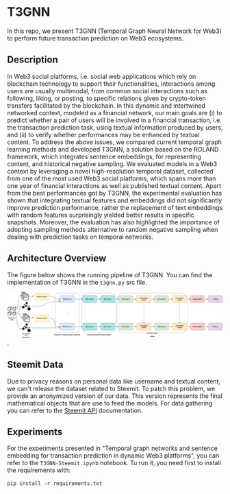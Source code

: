 # T3GNN
In this repo, we present T3GNN (Temporal Graph Neural Network for Web3) to perform future transaction prediction on Web3 ecosystems.

## Description
In Web3 social platforms, i.e. social web applications which rely on blockchain technology to support their functionalities, interactions among users are usually multimodal, from common social interactions such as following, liking, or posting, to specific relations given by crypto-token transfers facilitated by the blockchain. In this dynamic and intertwined networked context, modeled as a financial network, our main goals are (i) to predict whether a pair of users will be involved in a financial transaction, i.e. the transaction prediction task, using textual information produced by users, and (ii) to verify whether performances may be enhanced by textual content. To address the above issues, we compared current temporal graph learning methods and developed T3GNN, a solution based on the ROLAND framework, which integrates sentence embeddings, for representing content, and historical negative sampling. We evaluated models in a Web3 context by leveraging a novel high-resolution temporal dataset, collected from one of the most used Web3 social platforms, which spans more than one year of financial interactions as well as published textual content. Apart from the best performances got by T3GNN, the experimental evaluation has shown that integrating textual features and embeddings did not significantly improve prediction performance, rather the replacement of text embeddings with random features surprisingly yielded better results in specific snapshots. Moreover, the evaluation has also highlighted the importance of adopting sampling methods alternative to random negative sampling when dealing with prediction tasks on temporal networks.

## Architecture Overview

The figure below shows the running pipeline of T3GNN. You can find the implementation of T3GNN in the `t3gnn.py` src file.  

![T3GNN pipeline](t3gnn-pipeline.png "T3GNN pipeline").

## Steemit Data
Due to privacy reasons on personal data like username and textual content, we can't release the dataset related to Steemit. To patch this problem, we provide an anonymized version of our data. This version represents the final mathematical objects that are use to feed the models. For data gathering you can refer to the [Steemit API](https://developers.steem.io/) documentation.

## Experiments
For the experiments presented in "Temporal graph networks and sentence embedding for transaction prediction in dynamic Web3 platforms", you can refer to the `T3GNN-Steemit.ipynb` notebook. Tu run it, you need first to install the requirements with:
```
pip install -r requirements.txt
```
